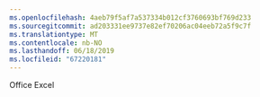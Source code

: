 ```yaml
---
ms.openlocfilehash: 4aeb79f5af7a537334b012cf3760693bf769d233
ms.sourcegitcommit: ad203331ee9737e82ef70206ac04eeb72a5f9c7f
ms.translationtype: MT
ms.contentlocale: nb-NO
ms.lasthandoff: 06/18/2019
ms.locfileid: "67220181"
---
```

Office Excel